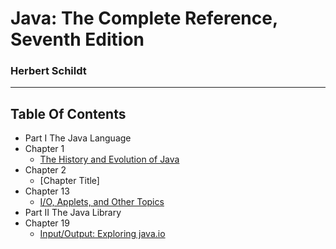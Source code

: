 # Java: The Complete Reference, Seventh Edition
### Herbert Schildt
---

## Table Of Contents
- Part I The Java Language
 - Chapter 1
   - [The History and Evolution of Java](https://github.com/mdmuradhossain/Java-The-Complete-Reference-Seventh-Edition-By-Herbert-Schildt/tree/master/src/io/murad/part/one/chapter/one/README.md)
 - Chapter 2
   - [Chapter Title]
 - Chapter 13
   - [I/O, Applets, and Other Topics](https://github.com/mdmuradhossain/Java-The-Complete-Reference-Seventh-Edition-By-Herbert-Schildt/tree/master/src/io/murad/part/one/chapter/thirteen/README.md)
- Part II The Java Library
 - Chapter 19
   - [Input/Output: Exploring java.io](https://github.com/mdmuradhossain/Java-The-Complete-Reference-Seventh-Edition-By-Herbert-Schildt/tree/master/src/io/murad/part/two/chapter/nineteen/README.md)